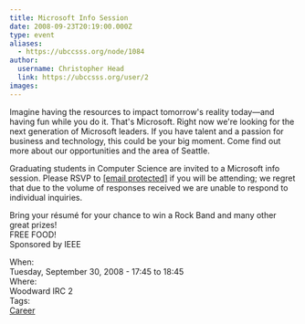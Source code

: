 ```yaml
---
title: Microsoft Info Session 
date: 2008-09-23T20:19:00.000Z
type: event
aliases:
  - https://ubccsss.org/node/1084
author:
  username: Christopher Head
  link: https://ubccsss.org/user/2
images:
---
```


<div class="field field-name-body field-type-text-with-summary field-label-hidden"><div class="field-items"><div class="field-item even"><p>Imagine having the resources to impact tomorrow&apos;s reality today&#x2014;and having fun while you do it. That&apos;s Microsoft. Right now we&apos;re looking for the next generation of Microsoft leaders. If you have talent and a passion for business and technology, this could be your big moment. Come find out more about our opportunities and the area of Seattle.</p>
<p>Graduating students in Computer Science are invited to a Microsoft info session. Please RSVP to <a href="/cdn-cgi/l/email-protection#711210031414035f0214030718121402310413125f1210"><span class="__cf_email__" data-cfemail="9dfefceff8f8efb3eef8efebf4fef8eedde8fffeb3fefc">[email&#xA0;protected]</span></a> if you will be attending; we regret that due to the volume of responses received we are unable to respond to individual inquiries.</p>
<p>Bring your r&#xE9;sum&#xE9; for your chance to win a Rock Band and many other great prizes!<br>
FREE FOOD!<br>
Sponsored by IEEE</p>
</div></div></div><div class="field field-name-field-dates field-type-datetime field-label-above"><div class="field-label">When:&#xA0;</div><div class="field-items"><div class="field-item even"><span class="date-display-single">Tuesday, September 30, 2008 - <span class="date-display-range"><span class="date-display-start">17:45</span> to <span class="date-display-end">18:45</span></span></span></div></div></div><div class="field field-name-field-location field-type-text field-label-above"><div class="field-label">Where:&#xA0;</div><div class="field-items"><div class="field-item even">Woodward IRC 2</div></div></div>    <footer>
    <div class="field field-name-field-tags field-type-taxonomy-term-reference field-label-above"><div class="field-label">Tags:&#xA0;</div><div class="field-items"><div class="field-item even"><a href="/career">Career</a></div></div></div>      </footer>